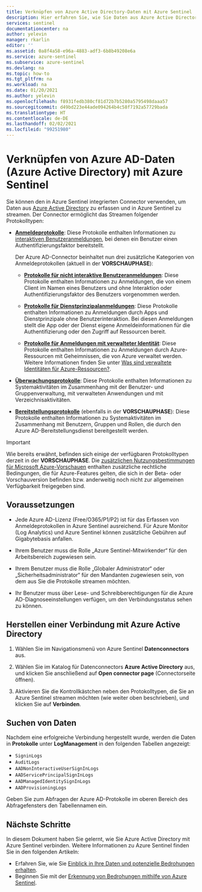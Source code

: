 ```yaml
---
title: Verknüpfen von Azure Active Directory-Daten mit Azure Sentinel | Microsoft-Dokumentation
description: Hier erfahren Sie, wie Sie Daten aus Azure Active Directory sammeln und Anmelde-, Überwachungs- und Bereitstellungsprotokolle von Azure AD an Azure Sentinel streamen.
services: sentinel
documentationcenter: na
author: yelevin
manager: rkarlin
editor: ''
ms.assetid: 0a8f4a58-e96a-4883-adf3-6b8b49208e6a
ms.service: azure-sentinel
ms.subservice: azure-sentinel
ms.devlang: na
ms.topic: how-to
ms.tgt_pltfrm: na
ms.workload: na
ms.date: 01/20/2021
ms.author: yelevin
ms.openlocfilehash: f8931fedb380cf81d72b7b5280a5795498daaa57
ms.sourcegitcommit: d49bd223e44ade094264b4c58f7192a57729bada
ms.translationtype: HT
ms.contentlocale: de-DE
ms.lasthandoff: 02/02/2021
ms.locfileid: "99251980"
---
```

# <a name="connect-azure-active-directory-azure-ad-data-to-azure-sentinel"></a>Verknüpfen von Azure AD-Daten (Azure Active Directory) mit Azure Sentinel

Sie können den in Azure Sentinel integrierten Connector verwenden, um Daten aus [Azure Active Directory](../active-directory/fundamentals/active-directory-whatis.md) zu erfassen und in Azure Sentinel zu streamen. Der Connector ermöglicht das Streamen folgender Protokolltypen:

- [**Anmeldeprotokolle**](../active-directory/reports-monitoring/concept-all-sign-ins.md): Diese Protokolle enthalten Informationen zu [interaktiven Benutzeranmeldungen](../active-directory/reports-monitoring/concept-all-sign-ins.md#user-sign-ins), bei denen ein Benutzer einen Authentifizierungsfaktor bereitstellt.

    Der Azure AD-Connector beinhaltet nun drei zusätzliche Kategorien von Anmeldeprotokollen (aktuell in der **VORSCHAUPHASE**):
    
    - [**Protokolle für nicht interaktive Benutzeranmeldungen**](../active-directory/reports-monitoring/concept-all-sign-ins.md#non-interactive-user-sign-ins): Diese Protokolle enthalten Informationen zu Anmeldungen, die von einem Client im Namen eines Benutzers und ohne Interaktion oder Authentifizierungsfaktor des Benutzers vorgenommen werden.
    
    - [**Protokolle für Dienstprinzipalanmeldungen**](../active-directory/reports-monitoring/concept-all-sign-ins.md#service-principal-sign-ins): Diese Protokolle enthalten Informationen zu Anmeldungen durch Apps und Dienstprinzipale ohne Benutzerinteraktion. Bei diesen Anmeldungen stellt die App oder der Dienst eigene Anmeldeinformationen für die Authentifizierung oder den Zugriff auf Ressourcen bereit.
    
    - [**Protokolle für Anmeldungen mit verwalteter Identität**](../active-directory/reports-monitoring/concept-all-sign-ins.md#managed-identity-for-azure-resources-sign-ins): Diese Protokolle enthalten Informationen zu Anmeldungen durch Azure-Ressourcen mit Geheimnissen, die von Azure verwaltet werden. Weitere Informationen finden Sie unter [Was sind verwaltete Identitäten für Azure-Ressourcen?](../active-directory/managed-identities-azure-resources/overview.md).

- [**Überwachungsprotokolle**](../active-directory/reports-monitoring/concept-audit-logs.md): Diese Protokolle enthalten Informationen zu Systemaktivitäten im Zusammenhang mit der Benutzer- und Gruppenverwaltung, mit verwalteten Anwendungen und mit Verzeichnisaktivitäten.

- [**Bereitstellungsprotokolle**](../active-directory/reports-monitoring/concept-provisioning-logs.md) (ebenfalls in der **VORSCHAUPHASE**): Diese Protokolle enthalten Informationen zu Systemaktivitäten im Zusammenhang mit Benutzern, Gruppen und Rollen, die durch den Azure AD-Bereitstellungsdienst bereitgestellt werden. 

> [!IMPORTANT]
> Wie bereits erwähnt, befinden sich einige der verfügbaren Protokolltypen derzeit in der **VORSCHAUPHASE**. Die [zusätzlichen Nutzungsbestimmungen für Microsoft Azure-Vorschauen](https://azure.microsoft.com/support/legal/preview-supplemental-terms/) enthalten zusätzliche rechtliche Bedingungen, die für Azure-Features gelten, die sich in der Beta- oder Vorschauversion befinden bzw. anderweitig noch nicht zur allgemeinen Verfügbarkeit freigegeben sind.
## <a name="prerequisites"></a>Voraussetzungen

- Jede Azure AD-Lizenz (Free/O365/P1/P2) ist für das Erfassen von Anmeldeprotokollen in Azure Sentinel ausreichend. Für Azure Monitor (Log Analytics) und Azure Sentinel können zusätzliche Gebühren auf Gigabytebasis anfallen.

- Ihrem Benutzer muss die Rolle „Azure Sentinel-Mitwirkender“ für den Arbeitsbereich zugewiesen sein.

- Ihrem Benutzer muss die Rolle „Globaler Administrator“ oder „Sicherheitsadministrator“ für den Mandanten zugewiesen sein, von dem aus Sie die Protokolle streamen möchten.

- Ihr Benutzer muss über Lese- und Schreibberechtigungen für die Azure AD-Diagnoseeinstellungen verfügen, um den Verbindungsstatus sehen zu können. 

## <a name="connect-to-azure-active-directory"></a>Herstellen einer Verbindung mit Azure Active Directory

1. Wählen Sie im Navigationsmenü von Azure Sentinel **Datenconnectors** aus.

1. Wählen Sie im Katalog für Datenconnectors **Azure Active Directory** aus, und klicken Sie anschließend auf **Open connector page** (Connectorseite öffnen).

1. Aktivieren Sie die Kontrollkästchen neben den Protokolltypen, die Sie an Azure Sentinel streamen möchten (wie weiter oben beschrieben), und klicken Sie auf **Verbinden**.

## <a name="find-your-data"></a>Suchen von Daten

Nachdem eine erfolgreiche Verbindung hergestellt wurde, werden die Daten in **Protokolle** unter **LogManagement** in den folgenden Tabellen angezeigt:

- `SigninLogs`
- `AuditLogs`
- `AADNonInteractiveUserSignInLogs`
- `AADServicePrincipalSignInLogs`
- `AADManagedIdentitySignInLogs`
- `AADProvisioningLogs`

Geben Sie zum Abfragen der Azure AD-Protokolle im oberen Bereich des Abfragefensters den Tabellennamen ein.

## <a name="next-steps"></a>Nächste Schritte
In diesem Dokument haben Sie gelernt, wie Sie Azure Active Directory mit Azure Sentinel verbinden. Weitere Informationen zu Azure Sentinel finden Sie in den folgenden Artikeln:
- Erfahren Sie, wie Sie [Einblick in Ihre Daten und potenzielle Bedrohungen erhalten](quickstart-get-visibility.md).
- Beginnen Sie mit der [Erkennung von Bedrohungen mithilfe von Azure Sentinel](tutorial-detect-threats-built-in.md).

